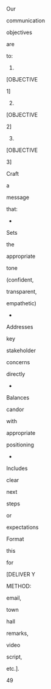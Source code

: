 Our
 
communication
 
objectives
 
are
 
to:
 
1)
 
[OBJECTIVE
 
1]
 
2)
 
[OBJECTIVE
 
2]
 
3)
 
[OBJECTIVE
 
3]
 
 
Craft
 
a
 
message
 
that:
 
-
 
Sets
 
the
 
appropriate
 
tone
 
(confident,
 
transparent,
 
empathetic)
 
-
 
Addresses
 
key
 
stakeholder
 
concerns
 
directly
 
-
 
Balances
 
candor
 
with
 
appropriate
 
positioning
 
-
 
Includes
 
clear
 
next
 
steps
 
or
 
expectations
 
 
Format
 
this
 
for
 
[DELIVER Y
 
METHOD:
 
email,
 
town
 
hall
 
remarks,
 
video
 
script,
 
etc.].
 
 
49
 
 